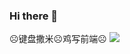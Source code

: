 ### Hi there 👋

<!--
**Bewilder-cell/Bewilder-cell** is a ✨ _special_ ✨ repository because its `README.md` (this file) appears on your GitHub profile.

Here are some ideas to get you started:

- 🔭 I’m currently working on ...
- 🌱 I’m currently learning ...
- 👯 I’m looking to collaborate on ...
- 🤔 I’m looking for help with ...
- 💬 Ask me about ...
- 📫 How to reach me: ...
- 😄 Pronouns: ...
- ⚡ Fun fact: ...
-->
☹️键盘撒米☹️鸡写前端☹️
![](https://github-readme-stats.vercel.app/api/top-langs/?username=Bweilder-cell&theme=dark&layout=compact)

